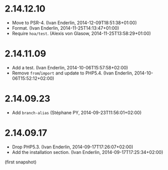 # 2.14.12.10

  * Move to PSR-4. (Ivan Enderlin, 2014-12-09T18:51:38+01:00)
  * Format. (Ivan Enderlin, 2014-11-25T14:13:47+01:00)
  * Require `hoa/test`. (Alexis von Glasow, 2014-11-25T13:58:29+01:00)

# 2.14.11.09

  * Add a test. (Ivan Enderlin, 2014-10-06T15:57:58+02:00)
  * Remove `from`/`import` and update to PHP5.4. (Ivan Enderlin, 2014-10-06T15:52:12+02:00)

# 2.14.09.23

  * Add `branch-alias` (Stéphane PY, 2014-09-23T11:56:01+02:00)

# 2.14.09.17

  * Drop PHP5.3. (Ivan Enderlin, 2014-09-17T17:26:07+02:00)
  * Add the installation section. (Ivan Enderlin, 2014-09-17T17:25:34+02:00)

(first snapshot)
